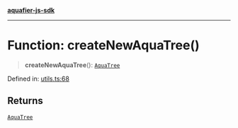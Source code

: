 [**aquafier-js-sdk**](../README.md)

***

# Function: createNewAquaTree()

> **createNewAquaTree**(): [`AquaTree`](../interfaces/AquaTree.md)

Defined in: [utils.ts:68](https://github.com/inblockio/aqua-verifier-js-lib/blob/8585c670e387bba02324c5d1649cefbfbcc39ce3/src/utils.ts#L68)

## Returns

[`AquaTree`](../interfaces/AquaTree.md)
